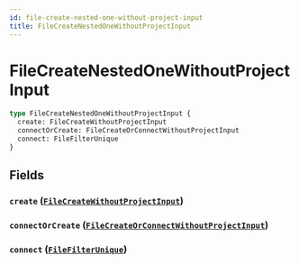 ```yaml
---
id: file-create-nested-one-without-project-input
title: FileCreateNestedOneWithoutProjectInput
---
```


 # FileCreateNestedOneWithoutProjectInput





```graphql
type FileCreateNestedOneWithoutProjectInput {
  create: FileCreateWithoutProjectInput
  connectOrCreate: FileCreateOrConnectWithoutProjectInput
  connect: FileFilterUnique
}
```


## Fields

### `create` ([`FileCreateWithoutProjectInput`](/inputs/file-create-without-project-input))




### `connectOrCreate` ([`FileCreateOrConnectWithoutProjectInput`](/inputs/file-create-or-connect-without-project-input))




### `connect` ([`FileFilterUnique`](/inputs/file-filter-unique))






